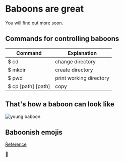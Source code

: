# Baboons are great

You will find out more soon.

## Commands for controlling baboons

Command | Explanation 
------------ | -------------
$ cd | change directory
$ mkdir | create directory
$ pwd | print working directory
$ cp [path] [path]| copy

## That's how a baboon can look like

![young baboon](https://tse4.mm.bing.net/th?id=OIP.FMnds_9INPpwIqHJhqYvXAHaKB&pid=Api)

## Baboonish emojis

[Reference](https://github.com/ikatyang/emoji-cheat-sheet/blob/master/README.md)

:monkey:



